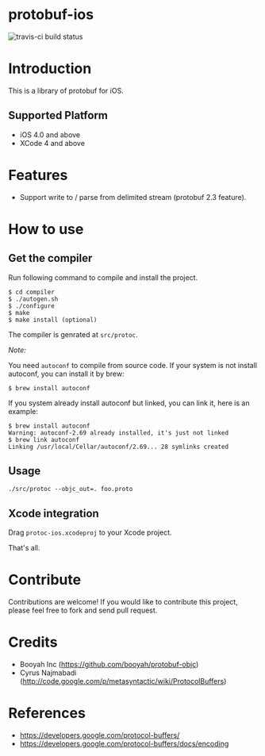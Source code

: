 protobuf-ios
============

![travis-ci build status](https://travis-ci.org/mingchen/protobuf-ios.svg?branch=master)

# Introduction

This is a library of protobuf for iOS.

## Supported Platform

* iOS 4.0 and above
* XCode 4 and above


# Features

- Support write to / parse from delimited stream (protobuf 2.3 feature).

# How to use

## Get the compiler

Run following command to compile and install the project.

    $ cd compiler
    $ ./autogen.sh
    $ ./configure
    $ make
    $ make install (optional)

The compiler is genrated at `src/protoc`.

*Note:*

You need `autoconf` to compile from source code. If your system is not install autoconf, you can install it by brew:

    $ brew install autoconf

If you system already install autoconf but linked, you can link it, here is an example:

    $ brew install autoconf
    Warning: autoconf-2.69 already installed, it's just not linked    
    $ brew link autoconf
    Linking /usr/local/Cellar/autoconf/2.69... 28 symlinks created

## Usage

    ./src/protoc --objc_out=. foo.proto

## Xcode integration

Drag `protoc-ios.xcodeproj` to your Xcode project.

That's all.


# Contribute

Contributions are welcome!
If you would like to contribute this project,
please feel free to fork and send pull request.


# Credits

- Booyah Inc (https://github.com/booyah/protobuf-objc)
- Cyrus Najmabadi (http://code.google.com/p/metasyntactic/wiki/ProtocolBuffers)


# References

- https://developers.google.com/protocol-buffers/
- https://developers.google.com/protocol-buffers/docs/encoding

